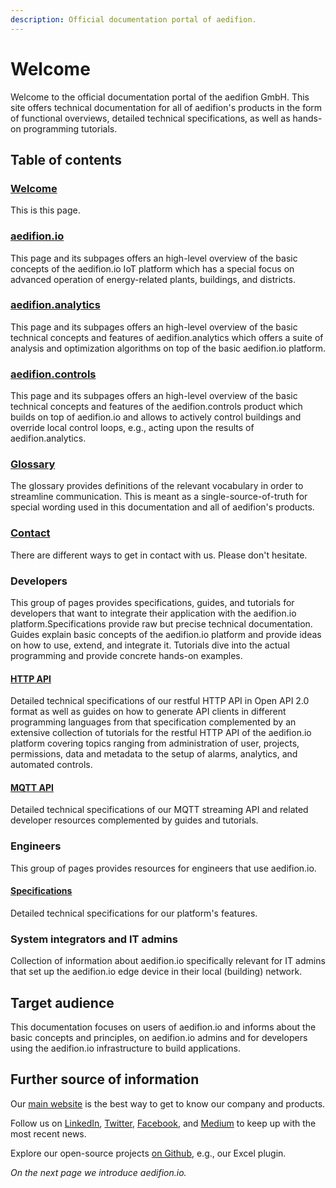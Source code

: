 ```yaml
---
description: Official documentation portal of aedifion.
---
```


# Welcome

Welcome to the official documentation portal of the aedifion GmbH. This site offers technical documentation for all of aedifion's products in the form of functional overviews, detailed technical specifications, as well as hands-on programming tutorials.

## Table of contents

### [Welcome](./)

This is this page.

### [aedifion.io](aedifion.io/)

This page and its subpages offers an high-level overview of the basic concepts of the aedifion.io IoT platform which has a special focus on advanced operation of energy-related plants, buildings, and districts.

### [aedifion.analytics](aedifion.analytics.md)

This page and its subpages offers an high-level overview of the basic technical concepts and features of aedifion.analytics which offers a suite of analysis and optimization algorithms on top of the basic aedifion.io platform. 

### [aedifion.controls](aedifion.controls.md)

This page and its subpages offers an high-level overview of the basic technical concepts and features of the aedifion.controls product which builds on top of aedifion.io and allows to actively control buildings and override local control loops, e.g., acting upon the results of aedifion.analytics. 

### [Glossary](glossary.md)

The glossary provides definitions of the relevant vocabulary in order to streamline communication. This is meant as a single-source-of-truth for special wording used in this documentation and all of aedifion's products.

### [Contact](contact.md)

There are different ways to get in contact with us. Please don't hesitate. 

### Developers

This group of pages provides specifications, guides, and tutorials for developers that want to integrate their application with the aedifion.io platform.Specifications provide raw but precise technical documentation. Guides explain basic concepts of the aedifion.io platform and provide ideas on how to use, extend, and integrate it. Tutorials dive into the actual programming and provide concrete hands-on examples.

#### [HTTP API](developers/api-documentation/)

Detailed technical specifications of our restful HTTP API in Open API 2.0 format as well as guides on how to generate API clients in different programming languages from that specification complemented by an extensive collection of tutorials for the restful HTTP API of the aedifion.io platform covering topics ranging from administration of user, projects, permissions, data and metadata to the setup of alarms, analytics, and automated controls. 

#### [MQTT API](developers/mqtt-api/)

Detailed technical specifications of our MQTT streaming API and related developer resources complemented by guides and tutorials.

### Engineers

This group of pages provides resources for engineers that use aedifion.io. 

#### [Specifications](engineers/specifications/)

Detailed technical specifications for our platform's features.

### System integrators and IT admins

Collection of information about aedifion.io specifically relevant for IT admins that set up the aedifion.io edge device in their local \(building\) network.

## Target audience

This documentation focuses on users of aedifion.io and informs about the basic concepts and principles, on aedifion.io admins and for developers using the aedifion.io infrastructure to build applications.  

## **Further source of information**

Our [main website](https://www.aedifion.com/) is the best way to get to know our company and products. 

Follow us on [LinkedIn](https://www.linkedin.com/company/aedifion/), [Twitter](https://twitter.com/aedifion), [Facebook](https://www.facebook.com/aedifion/), and [Medium](https://medium.com/@aedifion) to keep up with the most recent news.

Explore our open-source projects [on Github](https://github.com/aedifion), e.g., our Excel plugin.



_On the next page we introduce aedifion.io._

